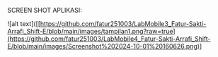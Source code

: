SCREEN SHOT APLIKASI:

![alt text]([[https://github.com/fatur251003/LabMobile3_Fatur-Sakti-Arrafi_Shift-E/blob/main/images/tampilan1.png?raw=true](https://github.com/fatur251003/LabMobile4_Fatur-Sakti-Arrafi_Shift-E/blob/main/images/Screenshot%202024-10-01%20160626.png)]
